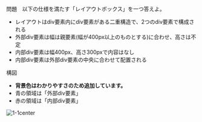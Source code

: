 問題　以下の仕様を満たす「レイアウトボックス」を一つ答えよ。
  - レイアウトはdiv要素内にdiv要素がある二重構造で、2つのdiv要素で構成される
  - 外部div要素は幅は親要素(幅が400px以上のものとする)に合わせ、高さは不定
  - 内部div要素は幅400px、高さ300pxで内容はなし
  - 内部div要素は外部div要素の中央に合わせて配置される

構図
  - **背景色はわかりやすさのため追加しています。**
  - 青の領域は「外部div要素」
  - 赤の領域は「内部div要素」

![1-1center](https://github.com/slerk3357/webGroup/assets/115073776/e6620ee9-6f2b-4a61-b292-9b2c6fc89375)
